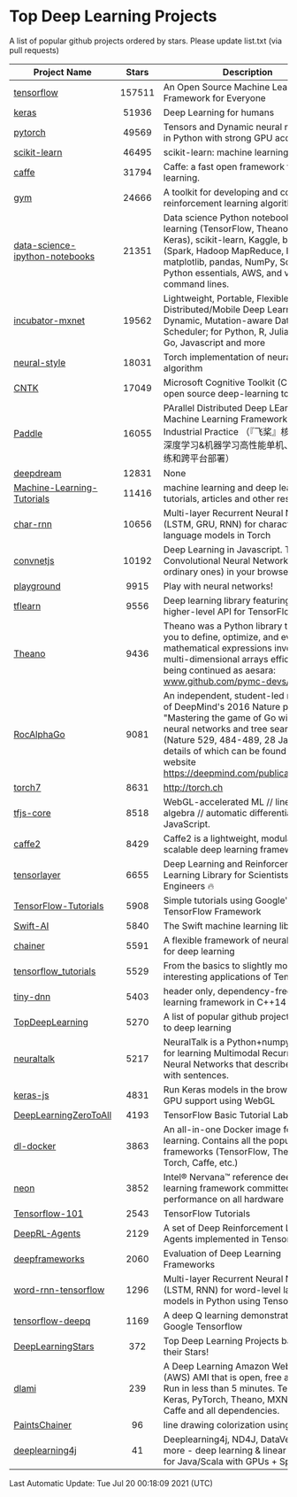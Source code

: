 # Top Deep Learning Projects
A list of popular github projects ordered by stars.
Please update list.txt (via pull requests)

|Project Name| Stars | Description |
| ---------- |:-----:| ----------- |
| [tensorflow](https://github.com/tensorflow/tensorflow) | 157511 | An Open Source Machine Learning Framework for Everyone |
| [keras](https://github.com/keras-team/keras) | 51936 | Deep Learning for humans |
| [pytorch](https://github.com/pytorch/pytorch) | 49569 | Tensors and Dynamic neural networks in Python with strong GPU acceleration |
| [scikit-learn](https://github.com/scikit-learn/scikit-learn) | 46495 | scikit-learn: machine learning in Python |
| [caffe](https://github.com/BVLC/caffe) | 31794 | Caffe: a fast open framework for deep learning. |
| [gym](https://github.com/openai/gym) | 24666 | A toolkit for developing and comparing reinforcement learning algorithms. |
| [data-science-ipython-notebooks](https://github.com/donnemartin/data-science-ipython-notebooks) | 21351 | Data science Python notebooks: Deep learning (TensorFlow, Theano, Caffe, Keras), scikit-learn, Kaggle, big data (Spark, Hadoop MapReduce, HDFS), matplotlib, pandas, NumPy, SciPy, Python essentials, AWS, and various command lines. |
| [incubator-mxnet](https://github.com/apache/incubator-mxnet) | 19562 | Lightweight, Portable, Flexible Distributed/Mobile Deep Learning with Dynamic, Mutation-aware Dataflow Dep Scheduler; for Python, R, Julia, Scala, Go, Javascript and more |
| [neural-style](https://github.com/jcjohnson/neural-style) | 18031 | Torch implementation of neural style algorithm |
| [CNTK](https://github.com/microsoft/CNTK) | 17049 | Microsoft Cognitive Toolkit (CNTK), an open source deep-learning toolkit |
| [Paddle](https://github.com/PaddlePaddle/Paddle) | 16055 | PArallel Distributed Deep LEarning: Machine Learning Framework from Industrial Practice （『飞桨』核心框架，深度学习&机器学习高性能单机、分布式训练和跨平台部署） |
| [deepdream](https://github.com/google/deepdream) | 12831 | None |
| [Machine-Learning-Tutorials](https://github.com/ujjwalkarn/Machine-Learning-Tutorials) | 11416 | machine learning and deep learning tutorials, articles and other resources  |
| [char-rnn](https://github.com/karpathy/char-rnn) | 10656 | Multi-layer Recurrent Neural Networks (LSTM, GRU, RNN) for character-level language models in Torch |
| [convnetjs](https://github.com/karpathy/convnetjs) | 10192 | Deep Learning in Javascript. Train Convolutional Neural Networks (or ordinary ones) in your browser. |
| [playground](https://github.com/tensorflow/playground) | 9915 | Play with neural networks! |
| [tflearn](https://github.com/tflearn/tflearn) | 9556 | Deep learning library featuring a higher-level API for TensorFlow. |
| [Theano](https://github.com/Theano/Theano) | 9436 | Theano was a Python library that allows you to define, optimize, and evaluate mathematical expressions involving multi-dimensional arrays efficiently. It is being continued as aesara: www.github.com/pymc-devs/aesara |
| [RocAlphaGo](https://github.com/Rochester-NRT/RocAlphaGo) | 9081 | An independent, student-led replication of DeepMind's 2016 Nature publication, "Mastering the game of Go with deep neural networks and tree search" (Nature 529, 484-489, 28 Jan 2016), details of which can be found on their website https://deepmind.com/publications.html. |
| [torch7](https://github.com/torch/torch7) | 8631 | http://torch.ch |
| [tfjs-core](https://github.com/tensorflow/tfjs-core) | 8518 | WebGL-accelerated ML // linear algebra // automatic differentiation for JavaScript. |
| [caffe2](https://github.com/facebookarchive/caffe2) | 8429 | Caffe2 is a lightweight, modular, and scalable deep learning framework. |
| [tensorlayer](https://github.com/tensorlayer/tensorlayer) | 6655 | Deep Learning and Reinforcement Learning Library for Scientists and Engineers 🔥 |
| [TensorFlow-Tutorials](https://github.com/nlintz/TensorFlow-Tutorials) | 5908 | Simple tutorials using Google's TensorFlow Framework |
| [Swift-AI](https://github.com/Swift-AI/Swift-AI) | 5840 | The Swift machine learning library. |
| [chainer](https://github.com/chainer/chainer) | 5591 | A flexible framework of neural networks for deep learning |
| [tensorflow_tutorials](https://github.com/pkmital/tensorflow_tutorials) | 5529 | From the basics to slightly more interesting applications of Tensorflow |
| [tiny-dnn](https://github.com/tiny-dnn/tiny-dnn) | 5403 | header only, dependency-free deep learning framework in C++14 |
| [TopDeepLearning](https://github.com/aymericdamien/TopDeepLearning) | 5270 | A list of popular github projects related to deep learning |
| [neuraltalk](https://github.com/karpathy/neuraltalk) | 5217 | NeuralTalk is a Python+numpy project for learning Multimodal Recurrent Neural Networks that describe images with sentences. |
| [keras-js](https://github.com/transcranial/keras-js) | 4831 | Run Keras models in the browser, with GPU support using WebGL |
| [DeepLearningZeroToAll](https://github.com/hunkim/DeepLearningZeroToAll) | 4193 | TensorFlow Basic Tutorial Labs |
| [dl-docker](https://github.com/floydhub/dl-docker) | 3863 | An all-in-one Docker image for deep learning. Contains all the popular DL frameworks (TensorFlow, Theano, Torch, Caffe, etc.) |
| [neon](https://github.com/NervanaSystems/neon) | 3852 | Intel® Nervana™ reference deep learning framework committed to best performance on all hardware |
| [Tensorflow-101](https://github.com/sjchoi86/Tensorflow-101) | 2543 | TensorFlow Tutorials |
| [DeepRL-Agents](https://github.com/awjuliani/DeepRL-Agents) | 2129 | A set of Deep Reinforcement Learning Agents implemented in Tensorflow. |
| [deepframeworks](https://github.com/zer0n/deepframeworks) | 2060 | Evaluation of Deep Learning Frameworks |
| [word-rnn-tensorflow](https://github.com/hunkim/word-rnn-tensorflow) | 1296 | Multi-layer Recurrent Neural Networks (LSTM, RNN) for word-level language models in Python using TensorFlow. |
| [tensorflow-deepq](https://github.com/siemanko/tensorflow-deepq) | 1169 | A deep Q learning demonstration using Google Tensorflow |
| [DeepLearningStars](https://github.com/hunkim/DeepLearningStars) | 372 | Top Deep Learning Projects based on their Stars! |
| [dlami](https://github.com/ritchieng/dlami) | 239 | A Deep Learning Amazon Web Service (AWS) AMI that is open, free and works. Run in less than 5 minutes. TensorFlow, Keras, PyTorch, Theano, MXNet, CNTK, Caffe and all dependencies. |
| [PaintsChainer](https://github.com/taizan/PaintsChainer) | 96 | line drawing colorization using chainer |
| [deeplearning4j](https://github.com/deeplearning4j/deeplearning4j) | 41 | Deeplearning4j, ND4J, DataVec and more - deep learning & linear algebra for Java/Scala with GPUs + Spark |

Last Automatic Update: Tue Jul 20 00:18:09 2021 (UTC)
